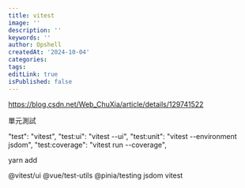 ```yaml
---
title: vitest
image: ''
description: ''
keywords: ''
author: Opshell
createdAt: '2024-10-04'
categories:
tags:
editLink: true
isPublished: false
---
```

https://blog.csdn.net/Web_ChuXia/article/details/129741522

單元測試

"test": "vitest",
"test:ui": "vitest --ui",
"test:unit": "vitest --environment jsdom",
"test:coverage": "vitest run --coverage",

yarn add

@vitest/ui
@vue/test-utils
@pinia/testing
jsdom
vitest
